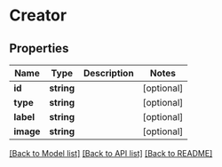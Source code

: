 # Creator

## Properties

 Name      | Type       | Description | Notes      
-----------|------------|-------------|------------
 **id**    | **string** |             | [optional] 
 **type**  | **string** |             | [optional] 
 **label** | **string** |             | [optional] 
 **image** | **string** |             | [optional] 

[[Back to Model list]](../README.md#documentation-for-models) [[Back to API list]](../README.md#documentation-for-api-endpoints) [[Back to README]](../README.md)


